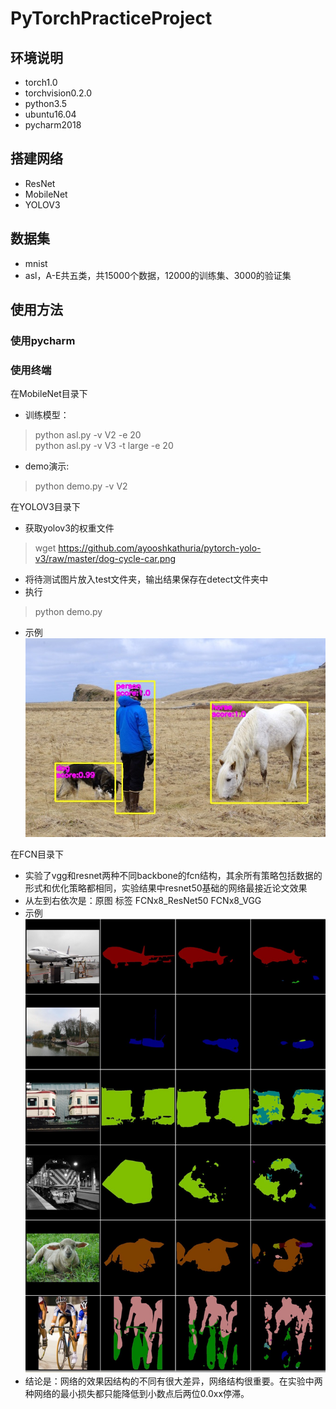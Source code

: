 # PyTorchPracticeProject
## 环境说明
* torch1.0
* torchvision0.2.0
* python3.5
* ubuntu16.04
* pycharm2018
## 搭建网络
* ResNet
* MobileNet
* YOLOV3
## 数据集
* mnist
* asl，A-E共五类，共15000个数据，12000的训练集、3000的验证集
## 使用方法
### 使用pycharm
### 使用终端
在MobileNet目录下
* 训练模型：
> python asl.py -v V2 -e 20  
> python asl.py -v V3 -t large -e 20
* demo演示: 
> python demo.py -v V2

在YOLOV3目录下   
* 获取yolov3的权重文件   
> wget https://github.com/ayooshkathuria/pytorch-yolo-v3/raw/master/dog-cycle-car.png
* 将待测试图片放入test文件夹，输出结果保存在detect文件夹中  
* 执行  
> python demo.py
* 示例  
![image](https://github.com/AishuaiYao/PyTorch/blob/master/YOLOV3/detect/person.jpg)

在FCN目录下   
* 实验了vgg和resnet两种不同backbone的fcn结构，其余所有策略包括数据的形式和优化策略都相同，实验结果中resnet50基础的网络最接近论文效果  
* 从左到右依次是：原图 标签 FCNx8_ResNet50 FCNx8_VGG  
* 示例  
![image](https://github.com/AishuaiYao/PyTorch/blob/master/FCN/test/39759931.jpg)  
* 结论是：网络的效果因结构的不同有很大差异，网络结构很重要。在实验中两种网络的最小损失都只能降低到小数点后两位0.0xx停滞。




